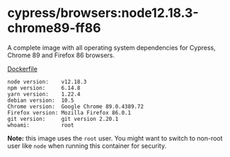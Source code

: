 # cypress/browsers:node12.18.3-chrome89-ff86

A complete image with all operating system dependencies for Cypress, Chrome
89 and Firefox 86 browsers.

[Dockerfile](Dockerfile)

```text
node version:    v12.18.3 
npm version:     6.14.8 
yarn version:    1.22.4 
debian version:  10.5 
Chrome version:  Google Chrome 89.0.4389.72  
Firefox version: Mozilla Firefox 86.0.1 
git version:     git version 2.20.1 
whoami:          root 
```

**Note:** this image uses the `root` user. You might want to switch to non-root
user like `node` when running this container for security.
